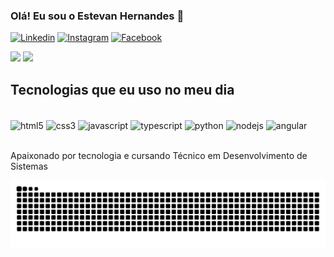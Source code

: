 ### Olá! Eu sou o Estevan Hernandes 👋

[![Linkedin](https://img.shields.io/badge/LinkedIn-0077B5?style=for-the-badge&logo=linkedin&logoColor=white)](https://www.linkedin.com/in/estevan-hernandes-5426b1210/)
[![Instagram](https://img.shields.io/badge/Instagram-E4405F?style=for-the-badge&logo=instagram&logoColor=white)](https://www.instagram.com/eshernandes/)
[![Facebook](https://img.shields.io/badge/Facebook-1877F2?style=for-the-badge&logo=facebook&logoColor=white)](https://www.facebook.com/estevan.hernandes.357/)

<div>
    <img height="175em" src="https://github-readme-stats.vercel.app/api?username=estevan324&show_icons=true&theme=dracula">
    <img height="175em" src="https://github-readme-stats.vercel.app/api/top-langs/?username=estevan324&layout=compact&langs_count=16&theme=dracula">
</div>

## Tecnologias que eu uso no meu dia

<div style="display: inline_block"><br>
    <img align="center" alt="html5" src="https://img.shields.io/badge/HTML5-E34F26?style=for-the-badge&logo=html5&logoColor=white">
    <img align="center" alt="css3" src="https://img.shields.io/badge/CSS3-1572B6?style=for-the-badge&logo=css3&logoColor=white">
    <img align="center" alt="javascript" src="https://img.shields.io/badge/JavaScript-F7DF1E?style=for-the-badge&logo=javascript&logoColor=black">
    <img align="center" alt="typescript" src="https://img.shields.io/badge/TypeScript-007ACC?style=for-the-badge&logo=typescript&logoColor=white">
    <img align="center" alt="python" src="https://img.shields.io/badge/Python-3776AB?style=for-the-badge&logo=python&logoColor=white">
    <img align="center" alt="nodejs" src="https://img.shields.io/badge/Node.js-43853D?style=for-the-badge&logo=node.js&logoColor=white">
    <img align="center" alt="angular" src="https://img.shields.io/badge/Angular-DD0031?style=for-the-badge&logo=angular&logoColor=white">
</div><br>

Apaixonado por tecnologia e cursando Técnico em Desenvolvimento de Sistemas

![Snake animation](https://github.com/estevan324/estevan324/blob/output/github-contribution-grid-snake.svg)

